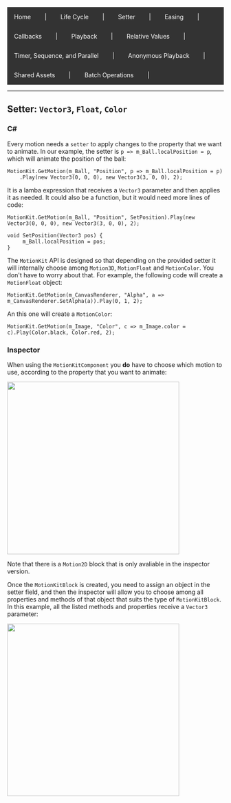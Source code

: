 <div style="background-color: #333; overflow: hidden;">
  <a href="../README.md" style="float: left; display: block; color: white; text-align: center; padding: 14px 16px; text-decoration: none;">Home</a>
  <span style="float: left; display: block; color: white; padding: 14px 16px;">|</span>
  <a href="docs/LifeCycle.md" style="float: left; display: block; color: white; text-align: center; padding: 14px 16px; text-decoration: none;">Life Cycle</a>
  <span style="float: left; display: block; color: white; padding: 14px 16px;">|</span>
  <a href="docs/Setter.md" style="float: left; display: block; color: white; text-align: center; padding: 14px 16px; text-decoration: none;">Setter</a>
  <span style="float: left; display: block; color: white; padding: 14px 16px;">|</span>
  <a href="docs/Easing.md" style="float: left; display: block; color: white; text-align: center; padding: 14px 16px; text-decoration: none;">Easing</a>
  <span style="float: left; display: block; color: white; padding: 14px 16px;">|</span>
  <a href="docs/Callbacks.md" style="float: left; display: block; color: white; text-align: center; padding: 14px 16px; text-decoration: none;">Callbacks</a>
  <span style="float: left; display: block; color: white; padding: 14px 16px;">|</span>
  <a href="docs/Playback.md" style="float: left; display: block; color: white; text-align: center; padding: 14px 16px; text-decoration: none;">Playback</a>
  <span style="float: left; display: block; color: white; padding: 14px 16px;">|</span>
  <a href="docs/RelativeValues.md" style="float: left; display: block; color: white; text-align: center; padding: 14px 16px; text-decoration: none;">Relative Values</a>
  <span style="float: left; display: block; color: white; padding: 14px 16px;">|</span>
  <a href="docs/TimerSequenceParallel.md" style="float: left; display: block; color: white; text-align: center; padding: 14px 16px; text-decoration: none;">Timer, Sequence, and Parallel</a>
  <span style="float: left; display: block; color: white; padding: 14px 16px;">|</span>
  <a href="docs/AnonymousPlaybackObjects.md" style="float: left; display: block; color: white; text-align: center; padding: 14px 16px; text-decoration: none;">Anonymous Playback</a>
  <span style="float: left; display: block; color: white; padding: 14px 16px;">|</span>
  <a href="docs/SharedAssets.md" style="float: left; display: block; color: white; text-align: center; padding: 14px 16px; text-decoration: none;">Shared Assets</a>
  <span style="float: left; display: block; color: white; padding: 14px 16px;">|</span>
  <a href="docs/BatchOperations.md" style="float: left; display: block; color: white; text-align: center; padding: 14px 16px; text-decoration: none;">Batch Operations</a>
  <span style="float: left; display: block; color: white; padding: 14px 16px;">|</span>
</div>

---

## Setter: `Vector3`, `Float`, `Color`
### C#
Every motion needs a `setter` to apply changes to the property that we want to animate. In our example, the setter is `p => m_Ball.localPosition = p`, which will animate the position of the ball:
```
MotionKit.GetMotion(m_Ball, "Position", p => m_Ball.localPosition = p)
	.Play(new Vector3(0, 0, 0), new Vector3(3, 0, 0), 2);
```
It is a lamba expression that receives a `Vector3` parameter and then applies it as needed. It could also be a function, but it would need more lines of code:
```
MotionKit.GetMotion(m_Ball, "Position", SetPosition).Play(new Vector3(0, 0, 0), new Vector3(3, 0, 0), 2);

void SetPosition(Vector3 pos) {
	 m_Ball.localPosition = pos;
}
```
The `MotionKit` API is designed so that depending on the provided setter it will internally choose among `Motion3D`, `MotionFloat` and `MotionColor`. You don't have to worry about that. For example, the following code will create a `MotionFloat` object:
```
MotionKit.GetMotion(m_CanvasRenderer, "Alpha", a => m_CanvasRenderer.SetAlpha(a)).Play(0, 1, 2);
```
An this one will create a `MotionColor`:
```
MotionKit.GetMotion(m_Image, "Color", c => m_Image.color = c).Play(Color.black, Color.red, 2);
```
### Inspector
When using the `MotionKitComponent` you **do** have to choose which motion to use, according to the property that you want to animate:

<img src="https://github.com/cocodrilodog/tools-motion-kit/assets/8107813/3da577ab-569a-432e-9268-681f3cdb9861" width="400">

Note that there is a `Motion2D` block that is only avaliable in the inspector version.

Once the `MotionKitBlock` is created, you need to assign an object in the setter field, and then the inspector will allow you to choose among all properties and methods of that object that suits the type of `MotionKitBlock`. In this example, all the listed methods and properties receive a `Vector3` parameter:

<img src="https://github.com/cocodrilodog/tools-motion-kit/assets/8107813/40b256b1-4204-428c-a77d-e15d9179adf6" width="400">